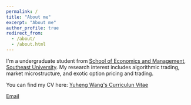 ```yaml
---
permalink: /
title: "About me"
excerpt: "About me"
author_profile: true
redirect_from: 
  - /about/
  - /about.html
---
```


I'm a undergraduate student from [School of Economics and Management](https://em.seu.edu.cn/), [Southeast University](https://jwc.seu.edu.cn/). My research interest includes algorithmic trading, market microstructure, and exotic option pricing and trading.

You can find my CV here: [Yuheng Wang's Curriculun Vitae](../assets/Curriculum_Vitae.pdf)

[Email](mailto:yvhengwang@foxmail.com)

